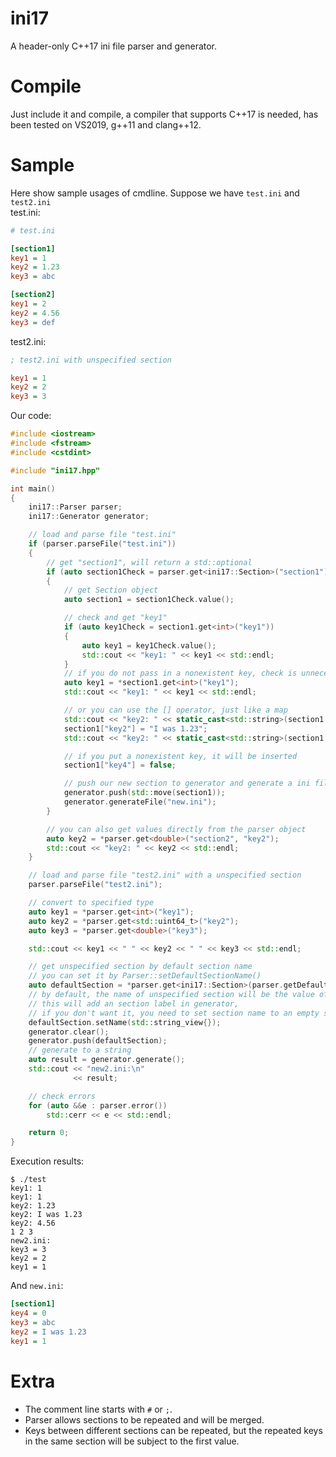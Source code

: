 # ini17
A header-only C++17 ini file parser and generator.

# Compile
Just include it and compile, a compiler that supports C++17 is needed, has been tested on VS2019, g++11 and clang++12.

# Sample
Here show sample usages of cmdline. Suppose we have `test.ini` and `test2.ini`  
test.ini:
```ini
# test.ini

[section1]
key1 = 1
key2 = 1.23
key3 = abc

[section2]
key1 = 2
key2 = 4.56
key3 = def
```
test2.ini:
```ini
; test2.ini with unspecified section

key1 = 1
key2 = 2
key3 = 3
```

Our code:
```C++
#include <iostream>
#include <fstream>
#include <cstdint>

#include "ini17.hpp"

int main()
{
    ini17::Parser parser;
    ini17::Generator generator;

    // load and parse file "test.ini"
    if (parser.parseFile("test.ini"))
    {
        // get "section1", will return a std::optional
        if (auto section1Check = parser.get<ini17::Section>("section1"))
        {
            // get Section object
            auto section1 = section1Check.value();

            // check and get "key1"
            if (auto key1Check = section1.get<int>("key1"))
            {
                auto key1 = key1Check.value();
                std::cout << "key1: " << key1 << std::endl;
            }
            // if you do not pass in a nonexistent key, check is unnecessary
            auto key1 = *section1.get<int>("key1");
            std::cout << "key1: " << key1 << std::endl;

            // or you can use the [] operator, just like a map
            std::cout << "key2: " << static_cast<std::string>(section1["key2"]) << std::endl;
            section1["key2"] = "I was 1.23";
            std::cout << "key2: " << static_cast<std::string>(section1["key2"]) << std::endl;

            // if you put a nonexistent key, it will be inserted
            section1["key4"] = false;

            // push our new section to generator and generate a ini file
            generator.push(std::move(section1));
            generator.generateFile("new.ini");
        }

        // you can also get values directly from the parser object
        auto key2 = *parser.get<double>("section2", "key2");
        std::cout << "key2: " << key2 << std::endl;
    }

    // load and parse file "test2.ini" with a unspecified section
    parser.parseFile("test2.ini");

    // convert to specified type
    auto key1 = *parser.get<int>("key1");
    auto key2 = *parser.get<std::uint64_t>("key2");
    auto key3 = *parser.get<double>("key3");

    std::cout << key1 << " " << key2 << " " << key3 << std::endl;

    // get unspecified section by default section name
    // you can set it by Parser::setDefaultSectionName()
    auto defaultSection = *parser.get<ini17::Section>(parser.getDefaultSectionName());
    // by default, the name of unspecified section will be the value of Parser::getDefaultSectionName(),
    // this will add an section label in generator,
    // if you don't want it, you need to set section name to an empty string
    defaultSection.setName(std::string_view{});
    generator.clear();
    generator.push(defaultSection);
    // generate to a string
    auto result = generator.generate();
    std::cout << "new2.ini:\n"
              << result;

    // check errors
    for (auto &&e : parser.error())
        std::cerr << e << std::endl;

    return 0;
}
```

Execution results:
```shell
$ ./test
key1: 1
key1: 1
key2: 1.23
key2: I was 1.23
key2: 4.56
1 2 3
new2.ini:
key3 = 3
key2 = 2
key1 = 1
```

And `new.ini`:
```ini
[section1]
key4 = 0
key3 = abc
key2 = I was 1.23
key1 = 1
```

# Extra
- The comment line starts with `#` or `;`.   
- Parser allows sections to be repeated and will be merged.   
- Keys between different sections can be repeated, but the repeated keys in the same section will be subject to the first value.
